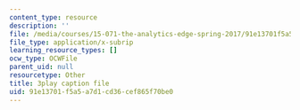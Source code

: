 ```yaml
---
content_type: resource
description: ''
file: /media/courses/15-071-the-analytics-edge-spring-2017/91e13701f5a5a7d1cd36cef865f70be0_MK3DduTjcrA.srt
file_type: application/x-subrip
learning_resource_types: []
ocw_type: OCWFile
parent_uid: null
resourcetype: Other
title: 3play caption file
uid: 91e13701-f5a5-a7d1-cd36-cef865f70be0
---
```

